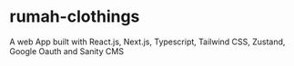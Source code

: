 # rumah-clothings
A web App built with React.js, Next.js, Typescript, Tailwind CSS, Zustand, Google Oauth and Sanity CMS
